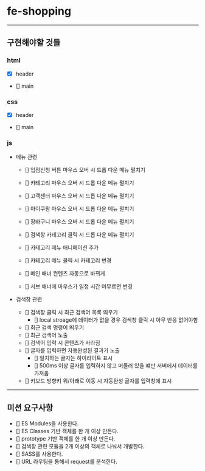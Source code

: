 # fe-shopping

---

## 구현해야할 것들

### html

- [x] header
- [] main

### css

- [x] header
- [] main

### js

- 메뉴 관련

  - [] 입점신청 버튼 마우스 오버 시 드롭 다운 메뉴 펼치기
  - [] 카테고리 마우스 오버 시 드롭 다운 메뉴 펼치기
  - [] 고객센터 마우스 오버 시 드롭 다운 메뉴 펼치기
  - [] 마이쿠팡 마우스 오버 시 드롭 다운 메뉴 펼치기
  - [] 장바구니 마우스 오버 시 드롭 다운 메뉴 펼치기
  - [] 검색창 카테고리 클릭 시 드롭 다운 메뉴 펼치기
  - [] 카테고리 메뉴 애니메이션 추가
  - [] 카테고리 메뉴 클릭 시 카테고리 변경

  - [] 메인 배너 컨텐츠 자동으로 바뀌게
  - [] 서브 배너에 마우스가 일정 시간 머무르면 변경

- 검색창 관련

  - [] 검색창 클릭 시 최근 검색어 목록 띄우기
    - [] local stroage에 데이터가 없을 경우 검색창 클릭 시 아무 반응 없어야함
  - [] 최근 검색 명령어 띄우기
  - [] 최근 검색어 노출
  - [] 검색어 입력 시 콘텐츠가 사라짐
  - [] 글자를 입력하면 자동완성된 결과가 노출
    - [] 일치하는 글자는 하이라이트 표시
    - [] 500ms 이상 글자를 입력하지 않고 머물러 있을 떄만 서버에서 데이터를 가져옴
  - [] 키보드 방향키 위/아래로 이동 시 자동완성 글자를 입력창에 표시

---

## 미션 요구사항

- [] ES Modules을 사용한다.
- [] ES Classes 기반 객체를 한 개 이상 만든다.
- [] prototype 기반 객체를 한 개 이상 만든다.
- [] 검색창 관련 모듈을 2개 이상의 객체로 나눠서 개발한다.
- [] SASS를 사용한다.
- [] URL 라우팅을 통해서 request를 분석한다.
